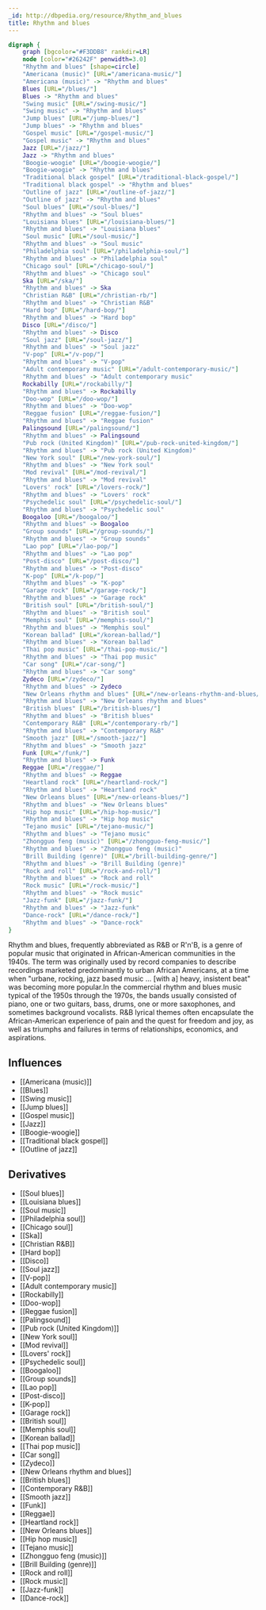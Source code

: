 ```yaml
---
_id: http://dbpedia.org/resource/Rhythm_and_blues
title: Rhythm and blues
---
```


```dot
digraph {
	graph [bgcolor="#F3DDB8" rankdir=LR]
	node [color="#26242F" penwidth=3.0]
	"Rhythm and blues" [shape=circle]
	"Americana (music)" [URL="/americana-music/"]
	"Americana (music)" -> "Rhythm and blues"
	Blues [URL="/blues/"]
	Blues -> "Rhythm and blues"
	"Swing music" [URL="/swing-music/"]
	"Swing music" -> "Rhythm and blues"
	"Jump blues" [URL="/jump-blues/"]
	"Jump blues" -> "Rhythm and blues"
	"Gospel music" [URL="/gospel-music/"]
	"Gospel music" -> "Rhythm and blues"
	Jazz [URL="/jazz/"]
	Jazz -> "Rhythm and blues"
	"Boogie-woogie" [URL="/boogie-woogie/"]
	"Boogie-woogie" -> "Rhythm and blues"
	"Traditional black gospel" [URL="/traditional-black-gospel/"]
	"Traditional black gospel" -> "Rhythm and blues"
	"Outline of jazz" [URL="/outline-of-jazz/"]
	"Outline of jazz" -> "Rhythm and blues"
	"Soul blues" [URL="/soul-blues/"]
	"Rhythm and blues" -> "Soul blues"
	"Louisiana blues" [URL="/louisiana-blues/"]
	"Rhythm and blues" -> "Louisiana blues"
	"Soul music" [URL="/soul-music/"]
	"Rhythm and blues" -> "Soul music"
	"Philadelphia soul" [URL="/philadelphia-soul/"]
	"Rhythm and blues" -> "Philadelphia soul"
	"Chicago soul" [URL="/chicago-soul/"]
	"Rhythm and blues" -> "Chicago soul"
	Ska [URL="/ska/"]
	"Rhythm and blues" -> Ska
	"Christian R&B" [URL="/christian-rb/"]
	"Rhythm and blues" -> "Christian R&B"
	"Hard bop" [URL="/hard-bop/"]
	"Rhythm and blues" -> "Hard bop"
	Disco [URL="/disco/"]
	"Rhythm and blues" -> Disco
	"Soul jazz" [URL="/soul-jazz/"]
	"Rhythm and blues" -> "Soul jazz"
	"V-pop" [URL="/v-pop/"]
	"Rhythm and blues" -> "V-pop"
	"Adult contemporary music" [URL="/adult-contemporary-music/"]
	"Rhythm and blues" -> "Adult contemporary music"
	Rockabilly [URL="/rockabilly/"]
	"Rhythm and blues" -> Rockabilly
	"Doo-wop" [URL="/doo-wop/"]
	"Rhythm and blues" -> "Doo-wop"
	"Reggae fusion" [URL="/reggae-fusion/"]
	"Rhythm and blues" -> "Reggae fusion"
	Palingsound [URL="/palingsound/"]
	"Rhythm and blues" -> Palingsound
	"Pub rock (United Kingdom)" [URL="/pub-rock-united-kingdom/"]
	"Rhythm and blues" -> "Pub rock (United Kingdom)"
	"New York soul" [URL="/new-york-soul/"]
	"Rhythm and blues" -> "New York soul"
	"Mod revival" [URL="/mod-revival/"]
	"Rhythm and blues" -> "Mod revival"
	"Lovers' rock" [URL="/lovers-rock/"]
	"Rhythm and blues" -> "Lovers' rock"
	"Psychedelic soul" [URL="/psychedelic-soul/"]
	"Rhythm and blues" -> "Psychedelic soul"
	Boogaloo [URL="/boogaloo/"]
	"Rhythm and blues" -> Boogaloo
	"Group sounds" [URL="/group-sounds/"]
	"Rhythm and blues" -> "Group sounds"
	"Lao pop" [URL="/lao-pop/"]
	"Rhythm and blues" -> "Lao pop"
	"Post-disco" [URL="/post-disco/"]
	"Rhythm and blues" -> "Post-disco"
	"K-pop" [URL="/k-pop/"]
	"Rhythm and blues" -> "K-pop"
	"Garage rock" [URL="/garage-rock/"]
	"Rhythm and blues" -> "Garage rock"
	"British soul" [URL="/british-soul/"]
	"Rhythm and blues" -> "British soul"
	"Memphis soul" [URL="/memphis-soul/"]
	"Rhythm and blues" -> "Memphis soul"
	"Korean ballad" [URL="/korean-ballad/"]
	"Rhythm and blues" -> "Korean ballad"
	"Thai pop music" [URL="/thai-pop-music/"]
	"Rhythm and blues" -> "Thai pop music"
	"Car song" [URL="/car-song/"]
	"Rhythm and blues" -> "Car song"
	Zydeco [URL="/zydeco/"]
	"Rhythm and blues" -> Zydeco
	"New Orleans rhythm and blues" [URL="/new-orleans-rhythm-and-blues/"]
	"Rhythm and blues" -> "New Orleans rhythm and blues"
	"British blues" [URL="/british-blues/"]
	"Rhythm and blues" -> "British blues"
	"Contemporary R&B" [URL="/contemporary-rb/"]
	"Rhythm and blues" -> "Contemporary R&B"
	"Smooth jazz" [URL="/smooth-jazz/"]
	"Rhythm and blues" -> "Smooth jazz"
	Funk [URL="/funk/"]
	"Rhythm and blues" -> Funk
	Reggae [URL="/reggae/"]
	"Rhythm and blues" -> Reggae
	"Heartland rock" [URL="/heartland-rock/"]
	"Rhythm and blues" -> "Heartland rock"
	"New Orleans blues" [URL="/new-orleans-blues/"]
	"Rhythm and blues" -> "New Orleans blues"
	"Hip hop music" [URL="/hip-hop-music/"]
	"Rhythm and blues" -> "Hip hop music"
	"Tejano music" [URL="/tejano-music/"]
	"Rhythm and blues" -> "Tejano music"
	"Zhongguo feng (music)" [URL="/zhongguo-feng-music/"]
	"Rhythm and blues" -> "Zhongguo feng (music)"
	"Brill Building (genre)" [URL="/brill-building-genre/"]
	"Rhythm and blues" -> "Brill Building (genre)"
	"Rock and roll" [URL="/rock-and-roll/"]
	"Rhythm and blues" -> "Rock and roll"
	"Rock music" [URL="/rock-music/"]
	"Rhythm and blues" -> "Rock music"
	"Jazz-funk" [URL="/jazz-funk/"]
	"Rhythm and blues" -> "Jazz-funk"
	"Dance-rock" [URL="/dance-rock/"]
	"Rhythm and blues" -> "Dance-rock"
}
```

Rhythm and blues, frequently abbreviated as R&B or R'n'B, is a genre of popular music that originated in African-American communities in the 1940s. The term was originally used by record companies to describe recordings marketed predominantly to urban African Americans, at a time when "urbane, rocking, jazz based music ... [with a] heavy, insistent beat" was becoming more popular.In the commercial rhythm and blues music typical of the 1950s through the 1970s, the bands usually consisted of piano, one or two guitars, bass, drums, one or more saxophones, and sometimes background vocalists. R&B lyrical themes often encapsulate the African-American experience of pain and the quest for freedom and joy, as well as triumphs and failures in terms of relationships, economics, and aspirations.

## Influences
- [[Americana (music)]]
- [[Blues]]
- [[Swing music]]
- [[Jump blues]]
- [[Gospel music]]
- [[Jazz]]
- [[Boogie-woogie]]
- [[Traditional black gospel]]
- [[Outline of jazz]]

## Derivatives
- [[Soul blues]]
- [[Louisiana blues]]
- [[Soul music]]
- [[Philadelphia soul]]
- [[Chicago soul]]
- [[Ska]]
- [[Christian R&B]]
- [[Hard bop]]
- [[Disco]]
- [[Soul jazz]]
- [[V-pop]]
- [[Adult contemporary music]]
- [[Rockabilly]]
- [[Doo-wop]]
- [[Reggae fusion]]
- [[Palingsound]]
- [[Pub rock (United Kingdom)]]
- [[New York soul]]
- [[Mod revival]]
- [[Lovers' rock]]
- [[Psychedelic soul]]
- [[Boogaloo]]
- [[Group sounds]]
- [[Lao pop]]
- [[Post-disco]]
- [[K-pop]]
- [[Garage rock]]
- [[British soul]]
- [[Memphis soul]]
- [[Korean ballad]]
- [[Thai pop music]]
- [[Car song]]
- [[Zydeco]]
- [[New Orleans rhythm and blues]]
- [[British blues]]
- [[Contemporary R&B]]
- [[Smooth jazz]]
- [[Funk]]
- [[Reggae]]
- [[Heartland rock]]
- [[New Orleans blues]]
- [[Hip hop music]]
- [[Tejano music]]
- [[Zhongguo feng (music)]]
- [[Brill Building (genre)]]
- [[Rock and roll]]
- [[Rock music]]
- [[Jazz-funk]]
- [[Dance-rock]]
